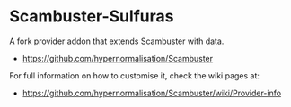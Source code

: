 # Scambuster-Sulfuras
A fork provider addon that extends Scambuster with data.
- https://github.com/hypernormalisation/Scambuster

For full information on how to customise it, check the wiki pages at:
- https://github.com/hypernormalisation/Scambuster/wiki/Provider-info
